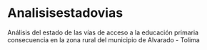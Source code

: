 # Analisisestadovias
Análisis del estado de las vías de acceso a la educación primaria consecuencia en la zona rural del municipio de Alvarado - Tolima
